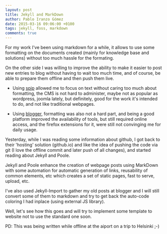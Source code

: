 ```yaml
---
layout: post
title: Jekyll and MarkDown
author: Pablo Iranzo Gómez
date: 2015-03-16 09:06:00 +0100
tags: jekyll, foss, markdown
comments: true
---
```


For my work I've been using markdown for a while, it allows to use some formatting on the documents created (mainly for knowledge base and solutions) without too much hassle for the formating.

On the other side I was willing to improve the ability to make it easier to post new entries to blog without having to wait too much time, and of course, be able to prepare them offline and then push them live.

- Using [spip](http://www.spip.net) allowed me to focus on text without caring too much about formatting, the CMS is not hard to administer, maybe not as popular as wordpress, joomla lately, but definitely, good for the work it's intended to do, and not like traditional webpages.

- Using [blogger](http://www.blogger.com), formatting was also not a hard part, and being a good platform improved the availability of tools, but still required online access, and the firefox extensions for it, were still not convinging me for daily usage.

Yesterday, while I was reading some information about github, I got back to their 'hosting' solution (github.io) and like the idea of pushing the code via git (I love the offline commit and later push of all changes), and started reading about Jekyll and Poole.

Jekyll and Poole enhance the creation of webpage posts using MarkDown with some automation for automatic generation of links, reusability of common elements, etc which creates a set of static pages, fast to serve, upload, etc.

I've also used Jekyll-Import to gather my old posts at blogger and I will still convert some of them to markdown and try to get back the auto-code coloring I had inplace (using external JS library).

Well, let's see how this goes and will try to implement some template to website not to use the standard one soon.

PD: This was being written while offline at the aiport on a trip to Helsinki ;-)
